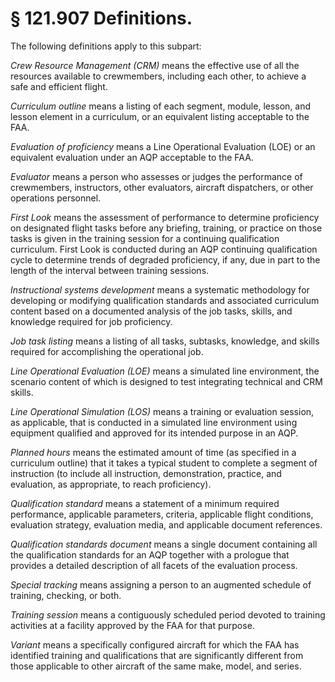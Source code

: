 # § 121.907   Definitions.

The following definitions apply to this subpart:


*Crew Resource Management (CRM)* means the effective use of all the resources available to crewmembers, including each other, to achieve a safe and efficient flight.


*Curriculum outline* means a listing of each segment, module, lesson, and lesson element in a curriculum, or an equivalent listing acceptable to the FAA.


*Evaluation of proficiency* means a Line Operational Evaluation (LOE) or an equivalent evaluation under an AQP acceptable to the FAA.


*Evaluator* means a person who assesses or judges the performance of crewmembers, instructors, other evaluators, aircraft dispatchers, or other operations personnel.


*First Look* means the assessment of performance to determine proficiency on designated flight tasks before any briefing, training, or practice on those tasks is given in the training session for a continuing qualification curriculum. First Look is conducted during an AQP continuing qualification cycle to determine trends of degraded proficiency, if any, due in part to the length of the interval between training sessions.


*Instructional systems development* means a systematic methodology for developing or modifying qualification standards and associated curriculum content based on a documented analysis of the job tasks, skills, and knowledge required for job proficiency.


*Job task listing* means a listing of all tasks, subtasks, knowledge, and skills required for accomplishing the operational job.


*Line Operational Evaluation (LOE)* means a simulated line environment, the scenario content of which is designed to test integrating technical and CRM skills.


*Line Operational Simulation (LOS)* means a training or evaluation session, as applicable, that is conducted in a simulated line environment using equipment qualified and approved for its intended purpose in an AQP.


*Planned hours* means the estimated amount of time (as specified in a curriculum outline) that it takes a typical student to complete a segment of instruction (to include all instruction, demonstration, practice, and evaluation, as appropriate, to reach proficiency).


*Qualification standard* means a statement of a minimum required performance, applicable parameters, criteria, applicable flight conditions, evaluation strategy, evaluation media, and applicable document references.


*Qualification standards document* means a single document containing all the qualification standards for an AQP together with a prologue that provides a detailed description of all facets of the evaluation process.


*Special tracking* means assigning a person to an augmented schedule of training, checking, or both.


*Training session* means a contiguously scheduled period devoted to training activities at a facility approved by the FAA for that purpose.


*Variant* means a specifically configured aircraft for which the FAA has identified training and qualifications that are significantly different from those applicable to other aircraft of the same make, model, and series.





